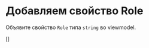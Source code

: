 ﻿Добавляем свойство Role
=======================
Объявите свойство `Role` типа `string` во viewmodel.

[<CSharpExercise Initial="samples/CustomerDetailViewModel_Stage3.cs"
        Final="samples/CustomerDetailViewModel_Stage4.cs"
        DisplayName="CustomerDetailViewModel.cs"
        ValidatorId="Lesson3Step4Validator" />]